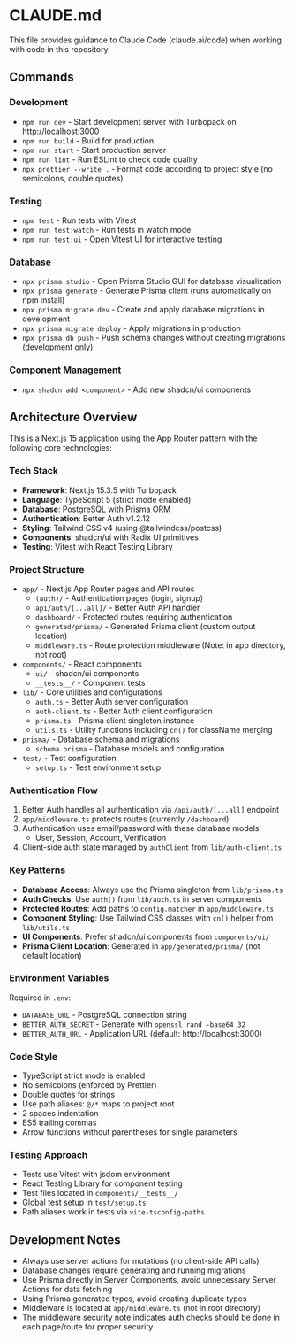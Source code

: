 # CLAUDE.md

This file provides guidance to Claude Code (claude.ai/code) when working with code in this repository.

## Commands

### Development

- `npm run dev` - Start development server with Turbopack on http://localhost:3000
- `npm run build` - Build for production
- `npm run start` - Start production server
- `npm run lint` - Run ESLint to check code quality
- `npx prettier --write .` - Format code according to project style (no semicolons, double quotes)

### Testing

- `npm test` - Run tests with Vitest
- `npm run test:watch` - Run tests in watch mode
- `npm run test:ui` - Open Vitest UI for interactive testing

### Database

- `npx prisma studio` - Open Prisma Studio GUI for database visualization
- `npx prisma generate` - Generate Prisma client (runs automatically on npm install)
- `npx prisma migrate dev` - Create and apply database migrations in development
- `npx prisma migrate deploy` - Apply migrations in production
- `npx prisma db push` - Push schema changes without creating migrations (development only)

### Component Management

- `npx shadcn add <component>` - Add new shadcn/ui components

## Architecture Overview

This is a Next.js 15 application using the App Router pattern with the following core technologies:

### Tech Stack

- **Framework**: Next.js 15.3.5 with Turbopack
- **Language**: TypeScript 5 (strict mode enabled)
- **Database**: PostgreSQL with Prisma ORM
- **Authentication**: Better Auth v1.2.12
- **Styling**: Tailwind CSS v4 (using @tailwindcss/postcss)
- **Components**: shadcn/ui with Radix UI primitives
- **Testing**: Vitest with React Testing Library

### Project Structure

- `app/` - Next.js App Router pages and API routes
  - `(auth)/` - Authentication pages (login, signup)
  - `api/auth/[...all]/` - Better Auth API handler
  - `dashboard/` - Protected routes requiring authentication
  - `generated/prisma/` - Generated Prisma client (custom output location)
  - `middleware.ts` - Route protection middleware (Note: in app directory, not root)
- `components/` - React components
  - `ui/` - shadcn/ui components
  - `__tests__/` - Component tests
- `lib/` - Core utilities and configurations
  - `auth.ts` - Better Auth server configuration
  - `auth-client.ts` - Better Auth client configuration
  - `prisma.ts` - Prisma client singleton instance
  - `utils.ts` - Utility functions including `cn()` for className merging
- `prisma/` - Database schema and migrations
  - `schema.prisma` - Database models and configuration
- `test/` - Test configuration
  - `setup.ts` - Test environment setup

### Authentication Flow

1. Better Auth handles all authentication via `/api/auth/[...all]` endpoint
2. `app/middleware.ts` protects routes (currently `/dashboard`)
3. Authentication uses email/password with these database models:
   - User, Session, Account, Verification
4. Client-side auth state managed by `authClient` from `lib/auth-client.ts`

### Key Patterns

- **Database Access**: Always use the Prisma singleton from `lib/prisma.ts`
- **Auth Checks**: Use `auth()` from `lib/auth.ts` in server components
- **Protected Routes**: Add paths to `config.matcher` in `app/middleware.ts`
- **Component Styling**: Use Tailwind CSS classes with `cn()` helper from `lib/utils.ts`
- **UI Components**: Prefer shadcn/ui components from `components/ui/`
- **Prisma Client Location**: Generated in `app/generated/prisma/` (not default location)

### Environment Variables

Required in `.env`:

- `DATABASE_URL` - PostgreSQL connection string
- `BETTER_AUTH_SECRET` - Generate with `openssl rand -base64 32`
- `BETTER_AUTH_URL` - Application URL (default: http://localhost:3000)

### Code Style

- TypeScript strict mode is enabled
- No semicolons (enforced by Prettier)
- Double quotes for strings
- Use path aliases: `@/*` maps to project root
- 2 spaces indentation
- ES5 trailing commas
- Arrow functions without parentheses for single parameters

### Testing Approach

- Tests use Vitest with jsdom environment
- React Testing Library for component testing
- Test files located in `components/__tests__/`
- Global test setup in `test/setup.ts`
- Path aliases work in tests via `vite-tsconfig-paths`

## Development Notes

- Always use server actions for mutations (no client-side API calls)
- Database changes require generating and running migrations
- Use Prisma directly in Server Components, avoid unnecessary Server Actions for data fetching
- Using Prisma generated types, avoid creating duplicate types
- Middleware is located at `app/middleware.ts` (not in root directory)
- The middleware security note indicates auth checks should be done in each page/route for proper security
